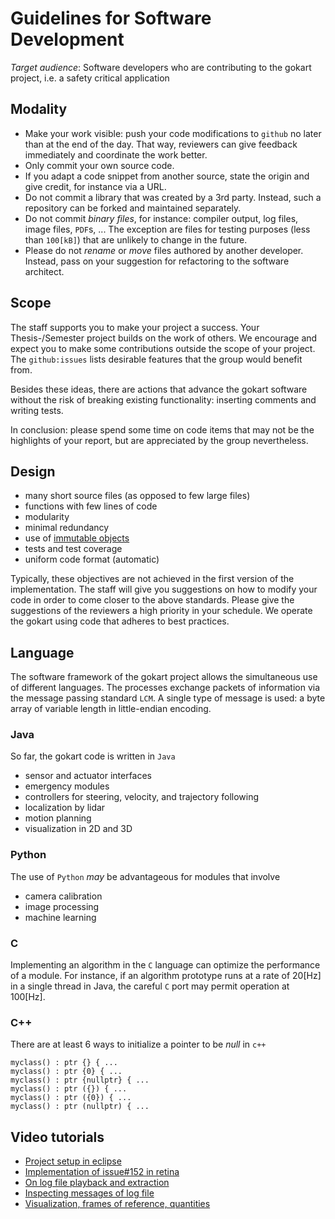 # Guidelines for Software Development

*Target audience*: Software developers who are contributing to the gokart project, i.e. a safety critical application

## Modality

* Make your work visible: push your code modifications to `github` no later than at the end of the day. That way, reviewers can give feedback immediately and coordinate the work better.
* Only commit your own source code.
* If you adapt a code snippet from another source, state the origin and give credit, for instance via a URL.
* Do not commit a library that was created by a 3rd party. Instead, such a repository can be forked and maintained separately.
* Do not commit *binary files*, for instance: compiler output, log files, image files, `PDF`s, ... The exception are files for testing purposes (less than `100[kB]`) that are unlikely to change in the future.
* Please do not *rename* or *move* files authored by another developer. Instead, pass on your suggestion for refactoring to the software architect.

## Scope

The staff supports you to make your project a success.
Your Thesis-/Semester project builds on the work of others.
We encourage and expect you to make some contributions outside the scope of your project.
The `github:issues` lists desirable features that the group would benefit from.

Besides these ideas, there are actions that advance the gokart software without the risk of breaking existing functionality: inserting comments and writing tests.

In conclusion: please spend some time on code items that may not be the highlights of your report, but are appreciated by the group nevertheless.

## Design

* many short source files (as opposed to few large files)
* functions with few lines of code
* modularity
* minimal redundancy
* use of [immutable objects](https://en.wikipedia.org/wiki/Immutable_object)
* tests and test coverage
* uniform code format (automatic)

Typically, these objectives are not achieved in the first version of the implementation.
The staff will give you suggestions on how to modify your code in order to come closer to the above standards.
Please give the suggestions of the reviewers a high priority in your schedule.
We operate the gokart using code that adheres to best practices.

## Language

The software framework of the gokart project allows the simultaneous use of different languages.
The processes exchange packets of information via the message passing standard `LCM`.
A single type of message is used: a byte array of variable length in little-endian encoding.

### Java

So far, the gokart code is written in `Java`

* sensor and actuator interfaces
* emergency modules
* controllers for steering, velocity, and trajectory following
* localization by lidar
* motion planning
* visualization in 2D and 3D

### Python

The use of `Python` *may* be advantageous for modules that involve

* camera calibration
* image processing
* machine learning

### C

Implementing an algorithm in the `C` language can optimize the performance of a module.
For instance, if an algorithm prototype runs at a rate of 20[Hz] in a single thread in Java, the careful `C` port may permit operation at 100[Hz].

### C++

There are at least 6 ways to initialize a pointer to be *null* in `c++`

    myclass() : ptr {} { ...
    myclass() : ptr {0} { ...
    myclass() : ptr {nullptr} { ...
    myclass() : ptr ({}) { ...
    myclass() : ptr ({0}) { ...
    myclass() : ptr (nullptr) { ...

## Video tutorials

* [Project setup in eclipse](https://www.youtube.com/watch?v=iHj2akXxlac)
* [Implementation of issue#152 in retina](https://www.youtube.com/watch?v=V4B_6P0z7os)
* [On log file playback and extraction](https://www.youtube.com/watch?v=mKk6MBDqF7o)
* [Inspecting messages of log file](https://www.youtube.com/watch?v=EjDyieCVAlo)
* [Visualization, frames of reference, quantities](https://www.youtube.com/watch?v=UGOe8AF3VF8)
